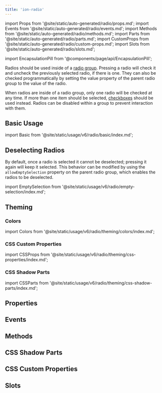 ```yaml
---
title: 'ion-radio'
---
```


import Props from '@site/static/auto-generated/radio/props.md';
import Events from '@site/static/auto-generated/radio/events.md';
import Methods from '@site/static/auto-generated/radio/methods.md';
import Parts from '@site/static/auto-generated/radio/parts.md';
import CustomProps from '@site/static/auto-generated/radio/custom-props.md';
import Slots from '@site/static/auto-generated/radio/slots.md';

<head>
  <title>ion-radio Component: Radio Property for iOS and Android</title>
  <meta
    name="description"
    content="Radio components should be used inside of ion-radio-groups on iOS and Android devices. Read to learn more about radio property usage and installation."
  />
</head>

import EncapsulationPill from '@components/page/api/EncapsulationPill';

<EncapsulationPill type="shadow" />

Radios should be used inside of a [radio group](./radio-group). Pressing a radio will check it and uncheck the previously selected radio, if there is one. They can also be checked programmatically by setting the value property of the parent radio group to the value of the radio.

When radios are inside of a radio group, only one radio will be checked at any time. If more than one item should be selected, [checkboxes](./checkbox) should be used instead. Radios can be disabled within a group to prevent interaction with them.

## Basic Usage

import Basic from '@site/static/usage/v6/radio/basic/index.md';

<Basic />

## Deselecting Radios

By default, once a radio is selected it cannot be deselected; pressing it again will keep it selected. This behavior can be modified by using the `allowEmptySelection` property on the parent radio group, which enables the radios to be deselected.

import EmptySelection from '@site/static/usage/v6/radio/empty-selection/index.md';

<EmptySelection />

## Theming

### Colors

import Colors from '@site/static/usage/v6/radio/theming/colors/index.md';

<Colors />

### CSS Custom Properties

import CSSProps from '@site/static/usage/v6/radio/theming/css-properties/index.md';

<CSSProps />

### CSS Shadow Parts

import CSSParts from '@site/static/usage/v6/radio/theming/css-shadow-parts/index.md';

<CSSParts />

## Properties

<Props />

## Events

<Events />

## Methods

<Methods />

## CSS Shadow Parts

<Parts />

## CSS Custom Properties

<CustomProps />

## Slots

<Slots />
